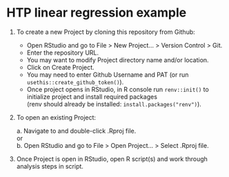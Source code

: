 # HTP linear regression example

1. To create a new Project by cloning this repository from Github: 

      - Open RStudio and go to File > New Project... > Version Control > Git.  
      - Enter the repository URL.  
      - You may want to modify Project directory name and/or location.  
      - Click on Create Project.  
      - You may need to enter Github Username and PAT (or run `usethis::create_github_token()`).  
      - Once project opens in RStudio, in R console run `renv::init()` to initialize project and install required packages  
      (renv should already be installed: `install.packages("renv")`).  

2. To open an existing Project:  

      a. Navigate to and double-click .Rproj file.  
         or     
      b. Open RStudio and go to File > Open Project... > Select .Rproj file.  

3. Once Project is open in RStudio, open R script(s) and work through analysis steps in script. 